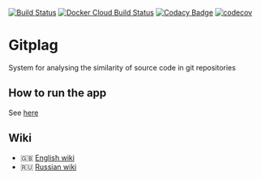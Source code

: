 [![Build Status](https://travis-ci.com/nikita715/gitplag.svg?branch=master)](https://travis-ci.com/nikita715/gitplag)
[![Docker Cloud Build Status](https://img.shields.io/docker/cloud/build/nikstep/gitplag.svg)](https://hub.docker.com/r/nikstep/gitplag)
[![Codacy Badge](https://api.codacy.com/project/badge/Grade/8ae7b38917ff48dca84f448b40cc2607)](https://www.codacy.com/app/nikita715/gitplag?utm_source=github.com&amp;utm_medium=referral&amp;utm_content=nikita715/redink&amp;utm_campaign=Badge_Grade)
[![codecov](https://codecov.io/gh/nikita715/gitplag/branch/master/graph/badge.svg)](https://codecov.io/gh/nikita715/gitplag)
# Gitplag

System for analysing the similarity of source code in git repositories

## How to run the app

See [here](https://github.com/nikita715/gitplag/wiki/Launch)

## Wiki
* 🇬🇧 [English wiki](https://github.com/nikita715/gitplag/wiki/Docs_en)
* 🇷🇺 [Russian wiki](https://github.com/nikita715/gitplag/wiki/Docs_ru)
